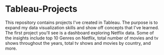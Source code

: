 # Tableau-Projects
This repository contains projects I've created in Tableau. The purpose is to expand my data visualization skills and show off concepts that I've learned.
The first project you'll see is a dashboard exploring Netflix data. Some of the insights include top 10 Genres on Netflix, total number of movies and tv shows throughout the years, total tv shows and movies by country, and more.
